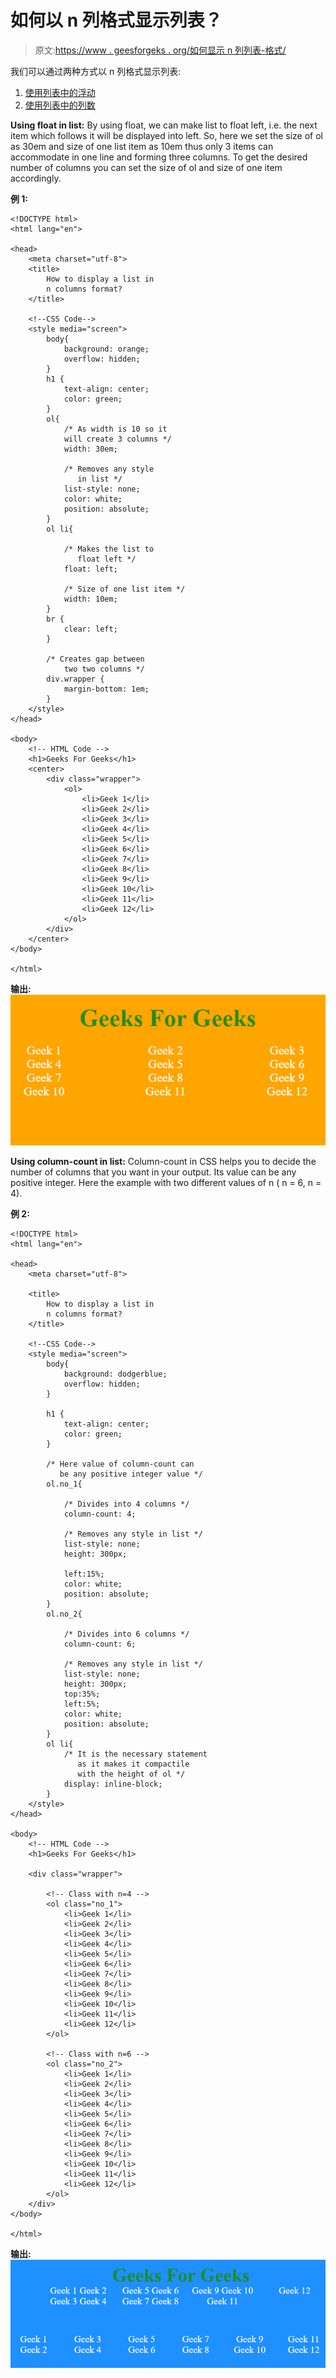 # 如何以 n 列格式显示列表？

> 原文:[https://www . geesforgeks . org/如何显示 n 列列表-格式/](https://www.geeksforgeeks.org/how-to-display-a-list-in-n-columns-format/)

我们可以通过两种方式以 n 列格式显示列表:

1.  [使用列表中的浮动](#no_1)
2.  [使用列表中的列数](#no_2)

**Using float in list:** By using float, we can make list to float left, i.e. the next item which follows it will be displayed into left. So, here we set the size of ol as 30em and size of one list item as 10em thus only 3 items can accommodate in one line and forming three columns. To get the desired number of columns you can set the size of ol and size of one item accordingly.

**例 1:**

```htmlhtml
<!DOCTYPE html>
<html lang="en">

<head>
    <meta charset="utf-8">
    <title>
        How to display a list in
        n columns format?   
    </title>

    <!--CSS Code-->
    <style media="screen">
        body{
            background: orange;
            overflow: hidden;
        }
        h1 {
            text-align: center;
            color: green;
        }
        ol{
            /* As width is 10 so it
            will create 3 columns */
            width: 30em;

            /* Removes any style
               in list */
            list-style: none;
            color: white;
            position: absolute;
        }
        ol li{

            /* Makes the list to
               float left */
            float: left;

            /* Size of one list item */
            width: 10em;
        }
        br {
            clear: left;
        }

        /* Creates gap between
            two two columns */
        div.wrapper {
            margin-bottom: 1em;
        }
    </style>
</head>

<body>
    <!-- HTML Code -->
    <h1>Geeks For Geeks</h1>
    <center>
        <div class="wrapper">
            <ol>
                <li>Geek 1</li>
                <li>Geek 2</li>
                <li>Geek 3</li>
                <li>Geek 4</li>
                <li>Geek 5</li>
                <li>Geek 6</li>
                <li>Geek 7</li>
                <li>Geek 8</li>
                <li>Geek 9</li>
                <li>Geek 10</li>
                <li>Geek 11</li>
                <li>Geek 12</li>
            </ol>
        </div>
    </center>
</body>

</html>
```

**输出:**
![](img/5b4cf49cb5576150bbcec80158098c92.png)

**Using column-count in list:** Column-count in CSS helps you to decide the number of columns that you want in your output. Its value can be any positive integer. Here the example with two different values of n ( n = 6, n = 4).

**例 2:**

```htmlhtml
<!DOCTYPE html>
<html lang="en">

<head>
    <meta charset="utf-8">

    <title>
        How to display a list in
        n columns format?
    </title>

    <!--CSS Code-->
    <style media="screen">
        body{
            background: dodgerblue;
            overflow: hidden;
        }

        h1 {
            text-align: center;
            color: green;
        }

        /* Here value of column-count can
           be any positive integer value */
        ol.no_1{

            /* Divides into 4 columns */
            column-count: 4;

            /* Removes any style in list */
            list-style: none;
            height: 300px;

            left:15%;
            color: white;
            position: absolute;
        }
        ol.no_2{

            /* Divides into 6 columns */
            column-count: 6;

            /* Removes any style in list */
            list-style: none;
            height: 300px;
            top:35%;
            left:5%;
            color: white;
            position: absolute;
        }
        ol li{
            /* It is the necessary statement
               as it makes it compactile
               with the height of ol */
            display: inline-block;
        }
    </style>
</head>

<body>
    <!-- HTML Code -->
    <h1>Geeks For Geeks</h1>

    <div class="wrapper">

        <!-- Class with n=4 -->
        <ol class="no_1">
            <li>Geek 1</li>
            <li>Geek 2</li>
            <li>Geek 3</li>
            <li>Geek 4</li>
            <li>Geek 5</li>
            <li>Geek 6</li>
            <li>Geek 7</li>
            <li>Geek 8</li>
            <li>Geek 9</li>
            <li>Geek 10</li>
            <li>Geek 11</li>
            <li>Geek 12</li>
        </ol>

        <!-- Class with n=6 -->
        <ol class="no_2">
            <li>Geek 1</li>
            <li>Geek 2</li>
            <li>Geek 3</li>
            <li>Geek 4</li>
            <li>Geek 5</li>
            <li>Geek 6</li>
            <li>Geek 7</li>
            <li>Geek 8</li>
            <li>Geek 9</li>
            <li>Geek 10</li>
            <li>Geek 11</li>
            <li>Geek 12</li>
        </ol>
    </div>
</body>

</html>
```

**输出:**
![](img/395fb9bd8487abfdf18d3f43555e8427.png)